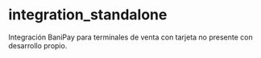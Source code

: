 # integration_standalone
Integración BaniPay para terminales de venta con tarjeta no presente con desarrollo propio.

